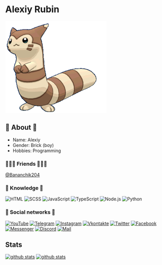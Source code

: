 # Alexiy Rubin

[![Furret](furret.gif)](https://youtu.be/ih9zBLDr_ro)

## 🙂 About 🙂

* Name: Alexiy
* Gender: Brick (boy)
* Hobbies: Programming

### 🧑‍🤝‍🧑 Friends 🧑‍🤝‍🧑
[@Bananchik204](https://github.com/Bananchik204)

### 📇 Knowledge 📇
![HTML](https://img.shields.io/badge/-HTML5-e05d3a?style=for-the-badge&logo=html5&logoColor=FFFFFF)
![SCSS](https://img.shields.io/badge/-SCSS-C76494?style=for-the-badge&logo=sass&logoColor=FFFFFF)
![JavaScript](https://img.shields.io/badge/-JavaScript-E9D54D?style=for-the-badge&logo=JavaScript&logoColor=FFFFFF)
![TypeScript](https://img.shields.io/badge/-TypeScript-4F7DB3?style=for-the-badge&logo=TypeScript&logoColor=FFFFFF)
![Node.js](https://img.shields.io/badge/-Node.js-7fbd42?style=for-the-badge&logo=Node.js&logoColor=FFFFFF)
![Python](https://img.shields.io/badge/-Python-E9D54D?style=for-the-badge&logo=Python&logoColor=FFFFFF)

### 📝 Social networks 📝
[![YouTube](https://img.shields.io/badge/-YouTube-FF0000?style=for-the-badge&logo=YouTube&logoColor=FFFFFF)](https://www.youtube.com/channel/UCkr6i6Gnv5ESl8532iLLwDw)
[![Telegram](https://img.shields.io/badge/-Telegram-27A0D9?style=for-the-badge&logo=Telegram&logoColor=FFFFFF)](https://t.me/AlexR650)
[![Instagram](https://img.shields.io/badge/-Instagram-B4068E?style=for-the-badge&logo=Instagram&logoColor=FFFFFF)](https://www.instagram.com/zamur_mur)
[![Vkontakte](https://img.shields.io/badge/-Vkontakte-4F7DB3?style=for-the-badge&logo=Vk&logoColor=FFFFFF)](https://vk.com/rubin_alexey)
[![Twitter](https://img.shields.io/badge/-Twitter-1C9DEB?style=for-the-badge&logo=Twitter&logoColor=FFFFFF)](https://twitter.com/zamur650)
[![Facebook](https://img.shields.io/badge/-Facebook-1195F5?style=for-the-badge&logo=Facebook&logoColor=FFFFFF)](https://www.facebook.com/Zamur650)
[![Messenger](https://img.shields.io/badge/-Messenger-BF3DD5?style=for-the-badge&logo=Messenger&logoColor=FFFFFF)](https://m.me/zamur650)
[![Discord](https://img.shields.io/badge/-Discord-6f84d2?style=for-the-badge&logo=Discord&logoColor=FFFFFF)](https://dsc.bio/zamur)
[![Mail](https://img.shields.io/badge/-Mail-31a8ff?style=for-the-badge&logo=gmail&logoColor=FFFFFF)](mailto:alexiy_r@mail.ru)

## Stats
[![github stats](https://github-readme-stats.vercel.app/api/top-langs?username=Zamur650&count_private=true&show_icons=true&hide_border=true&bg_color=00000000&title_color=00FF66&icon_color=00FF66&text_color=40bf73)](https://github.com/Zamur650)
[![github stats](https://github-readme-stats.vercel.app/api?username=Zamur650&count_private=true&show_icons=true&hide_border=true&bg_color=00000000&title_color=00FF66&icon_color=00FF66&text_color=40bf73)](https://github.com/Zamur650)
